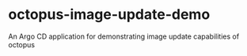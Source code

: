 # octopus-image-update-demo
An Argo CD application for demonstrating image update capabilities of octopus
